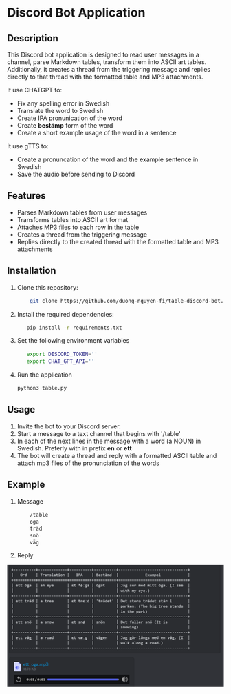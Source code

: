 # Discord Bot Application

## Description
This Discord bot application is designed to read user messages in a channel, parse Markdown tables, transform them into ASCII art tables. Additionally, it creates a thread from the triggering message and replies directly to that thread with the formatted table and MP3 attachments.

It use CHATGPT to:
- Fix any spelling error in Swedish
- Translate the word to Swedish
- Create IPA pronunication of the word
- Create **bestämp** form of the word
- Create a short example usage of the word in a sentence

It use gTTS to:
- Create a pronuncation of the word and the example sentence in Swedish
- Save the audio before sending to Discord
## Features
- Parses Markdown tables from user messages
- Transforms tables into ASCII art format
- Attaches MP3 files to each row in the table
- Creates a thread from the triggering message
- Replies directly to the created thread with the formatted table and MP3 attachments

## Installation
1. Clone this repository:
    ```sh
        git clone https://github.com/duong-nguyen-fi/table-discord-bot.git
    ```
2. Install the required dependencies:
    ```sh
       pip install -r requirements.txt
    ```
3. Set the following environment variables
    ```sh
       export DISCORD_TOKEN=''
       export CHAT_GPT_API=''
    ```    
4. Run the application
    ```sh
    python3 table.py
    ```

## Usage
1. Invite the bot to your Discord server.
2. Start a message to a text channel that begins with '/table'
3. In each of the next lines in the message with a word (a NOUN) in Swedish. Preferly with in prefix **en** or **ett**
4. The bot will create a thread and reply with a formatted ASCII table and attach mp3 files of the pronunciation of the words

## Example
1. Message
    ```
        /table 
        oga
        träd
        snö
        väg
    ```
2. Reply

![alt text](image.png)